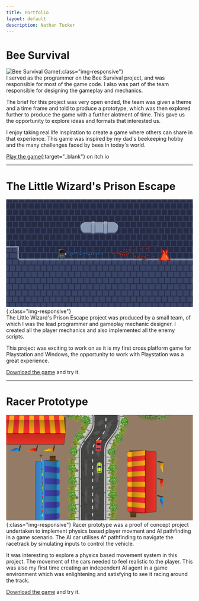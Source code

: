 ```yaml
---
title: Portfolio
layout: default
description: Nathan Tucker
---
```


# Bee Survival  
![Bee Survival Game](https://img.itch.zone/aW1hZ2UvMTE2NTQyNC82NzgwOTgzLnBuZw==/original/hry7vK.png "Bee Survival"){:class="img-responsive"}  
I served as the programmer on the Bee Survival project, and was responsible for most of the game code. I also was part of the team responsible for designing the gameplay and mechanics.  
  
The brief for this project was very open ended, the team was given a theme and a time frame and told to produce a prototype, which was then explored further to produce the game with a further alotment of time. This gave us the opportunity to explore ideas and formats that interested us.
  
I enjoy taking real life inspiration to create a game where others can share in that experience. This game was inspired by my dad's beekeeping hobby and the many challenges faced by bees in today's world.  
  
[Play the game](https://bee-survival.itch.io/bee-survival){:target="_blank"} on itch.io  

---
  
# The Little Wizard's Prison Escape
![The Little Wizard's Prison Escape](/assets/images/Little_Wizards_Prison_Escape_Small.PNG "The Little Wizard's Prison Escape"){:class="img-responsive"}  
The Little Wizard's Prison Escape project was produced by a small team, of which I was the lead programmer and gameplay mechanic designer. I created all the player mechanics and also implemented all the enemy scripts.  
  
This project was exciting to work on as it is my first cross platform game for Playstation and Windows, the opportunity to work with Playstation was a great experience.  
  
[Download the game](https://drive.google.com/file/d/13OMbXVnps7QuEbjBbX1k3kzKuC1fbEro/view?usp=sharing) and try it.  
  
---
  
# Racer Prototype
![Racer Prototype](/assets/images/Racer_Prototype.PNG "Racer Prototype"){:class="img-responsive"}
Racer prototype was a proof of concept project undertaken to implement physics based player movment and AI pathfinding in a game scenario. The AI car utilises A* pathfinding to navigate the racetrack by simulating inputs to control the vehicle.
  
It was interesting to explore a physics based movement system in this project. The movement of the cars needed to feel realistic to the player. This was also my first time creating an independent AI agent in a game environment which was enlightening and satisfying to see it racing around the track.  
  
[Download the game](/assets/downloads/Racer_Prototype_Release.zip) and try it.
